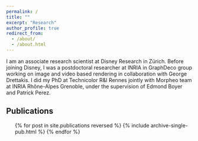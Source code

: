 ```yaml
---
permalink: /
title: ""
excerpt: "Research"
author_profile: true
redirect_from: 
  - /about/
  - /about.html
---
```



I am an associate research scientist at Disney Research in Zürich. Before joining Disney, I was a postdoctoral researcher at INRIA in GraphDeco group working on image and video based rendering in collaboration with George Drettakis. I did my PhD at Technicolor R&I Rennes jointly with Morpheo team at INRIA Rhône-Alpes Grenoble, under the supervision of Edmond Boyer and Patrick Perez.


Publications
------

<ul>{% for post in site.publications reversed %}
    {% include archive-single-pub.html %}
  {% endfor %}</ul>


